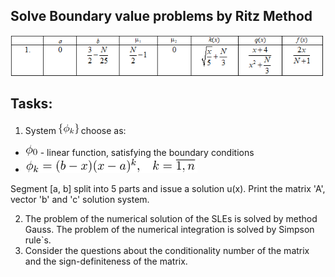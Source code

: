 
## Solve Boundary value problems by Ritz Method

<p align="left">
    <img alt="Table" src="img/table.png" width="500"/>
</p>

## Tasks: 

1. System <img alt="System Phi_k" src="img/system_phik.png" width="32"/> choose as: 

* <img alt="Phi_0" src="img/phi0.png" width="20"/> - linear function, satisfying the boundary conditions
* <img alt="Phi_k" src="img/phik.png" width="275"/>

Segment [a, b] split into 5 parts and issue a solution u(x). Print the matrix 'A', vector 'b' and 'c' solution system.

2. The problem of the numerical solution of the SLEs is solved by method Gauss. The problem of the numerical integration is solved by Simpson rule`s.
3. Consider the questions about the conditionality number of the matrix and the sign-definiteness of the matrix.

